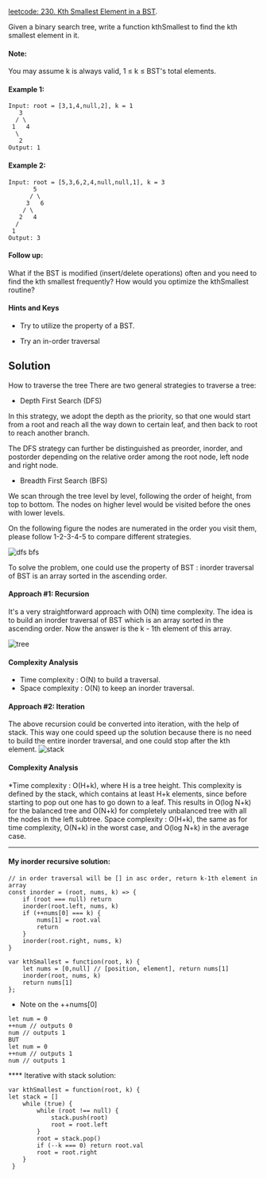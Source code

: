 [leetcode: 230. Kth Smallest Element in a BST](https://leetcode.com/problems/kth-smallest-element-in-a-bst/).

Given a binary search tree, write a function kthSmallest to find the kth smallest element in it.

#### Note:
You may assume k is always valid, 1 ≤ k ≤ BST's total elements.

#### Example 1:
```
Input: root = [3,1,4,null,2], k = 1
   3
  / \
 1   4
  \
   2
Output: 1

```
#### Example 2:
```
Input: root = [5,3,6,2,4,null,null,1], k = 3
       5
      / \
     3   6
    / \
   2   4
  /
 1
Output: 3

```
#### Follow up:
What if the BST is modified (insert/delete operations) often and you need to find the kth smallest frequently? How would you optimize the kthSmallest routine?



#### Hints and Keys

* Try to utilize the property of a BST.

* Try an in-order traversal

## Solution
How to traverse the tree
There are two general strategies to traverse a tree:

* Depth First Search (DFS)

In this strategy, we adopt the depth as the priority, so that one would start from a root and reach all the way down to certain leaf, and then back to root to reach another branch.

The DFS strategy can further be distinguished as preorder, inorder, and postorder depending on the relative order among the root node, left node and right node.

* Breadth First Search (BFS)

We scan through the tree level by level, following the order of height, from top to bottom. The nodes on higher level would be visited before the ones with lower levels.

On the following figure the nodes are numerated in the order you visit them, please follow 1-2-3-4-5 to compare different strategies.

![dfs bfs](https://leetcode.com/problems/kth-smallest-element-in-a-bst/Figures/230/bfs_dfs.png)

To solve the problem, one could use the property of BST : inorder traversal of BST is an array sorted in the ascending order.

#### Approach #1: Recursion

It's a very straightforward approach with O(N) time complexity. The idea is to build an inorder traversal of BST which is an array sorted in the ascending order. Now the answer is the k - 1th element of this array.

![tree](https://leetcode.com/problems/kth-smallest-element-in-a-bst/Figures/230/inorder.png)


#### Complexity Analysis

* Time complexity : O(N) to build a traversal.
* Space complexity : O(N) to keep an inorder traversal.


#### Approach #2: Iteration

The above recursion could be converted into iteration, with the help of stack. This way one could speed up the solution because there is no need to build the entire inorder traversal, and one could stop after the kth element.
![stack](https://leetcode.com/problems/kth-smallest-element-in-a-bst/Figures/230/iteration.png)

#### Complexity Analysis

*Time complexity : O(H+k), where H is a tree height. This complexity is defined by the stack, which contains at least H+k elements, since before starting to pop out one has to go down to a leaf. This results in O(log N+k) for the balanced tree and O(N+k) for completely unbalanced tree with all the nodes in the left subtree.
Space complexity : O(H+k), the same as for time complexity, O(N+k) in the worst case, and O(log N+k) in the average case.

********
#### My inorder recursive solution:
```
// in order traversal will be [] in asc order, return k-1th element in array
const inorder = (root, nums, k) => {
    if (root === null) return
    inorder(root.left, nums, k)
    if (++nums[0] === k) {
        nums[1] = root.val
        return
    }
    inorder(root.right, nums, k)
}

var kthSmallest = function(root, k) {
    let nums = [0,null] // [position, element], return nums[1]
    inorder(root, nums, k)
    return nums[1]
};
```
* Note on the ++nums[0]
```
let num = 0
++num // outputs 0
num // outputs 1
BUT
let num = 0
++num // outputs 1
num // outputs 1
```

**** Iterative with stack solution:
```
var kthSmallest = function(root, k) {
let stack = []
    while (true) {
        while (root !== null) {
            stack.push(root)
            root = root.left
        }
        root = stack.pop()
        if (--k === 0) return root.val
        root = root.right
    }
 }
 ```
